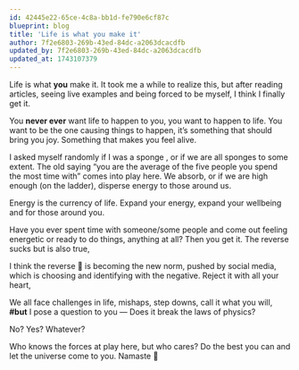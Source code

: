 ```yaml
---
id: 42445e22-65ce-4c8a-bb1d-fe790e6cf87c
blueprint: blog
title: 'Life is what you make it'
author: 7f2e6803-269b-43ed-84dc-a2063dcacdfb
updated_by: 7f2e6803-269b-43ed-84dc-a2063dcacdfb
updated_at: 1743107379
---
```

Life is what **you** make it. It took me a while to realize this, but after reading articles, seeing live examples and being forced to be myself, I think I finally get it. 

You **never ever** want life to happen to you, you want to happen to life. You want to be the one causing things to happen, it’s something that should bring you joy.  Something that makes you feel alive.

I asked myself randomly if I was a sponge , or if we are all sponges to some extent. The old saying “you are the average of the five people you spend the most time with” comes into play here. We absorb, or if we are high enough (on the ladder), disperse energy to those around us. 

Energy is the currency of life. Expand your energy, expand your wellbeing and for those around you.  

Have you ever spent time with someone/some people and come out feeling energetic or ready to do things, anything at all? Then you get it. The reverse sucks but is also true,

I think the reverse 🤢 is becoming the new norm, pushed by social media, which is choosing and identifying with the negative. Reject it with all your heart,

We all face challenges in life, mishaps, step downs, call it what you will, **#but** I pose a question to you — Does it break the laws of physics? 

No? Yes? Whatever?

Who knows the forces at play here, but who cares? Do the best you can and let the universe come to you. Namaste 🙏